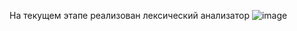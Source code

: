 На текущем этапе реализован лексический анализатор
![image](https://github.com/user-attachments/assets/5856c74f-33e2-47cd-8ba8-69bd81d998e3)
